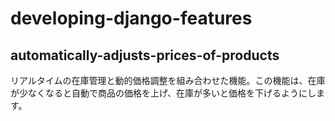 # developing-django-features

## automatically-adjusts-prices-of-products
リアルタイムの在庫管理と動的価格調整を組み合わせた機能。この機能は、在庫が少なくなると自動で商品の価格を上げ、在庫が多いと価格を下げるようにします。
